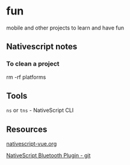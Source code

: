 # fun
mobile and other projects to learn and have fun

## Nativescript notes

### To clean a project

rm -rf platforms

## Tools

`ns` or `tns` - NativeScript CLI

## Resources

[nativescript-vue.org](https://nativescript-vue.org/en/docs/introduction/)

[NativeScript Bluetooth Plugin - git](https://github.com/facetious/nativescript-bluetooth)

